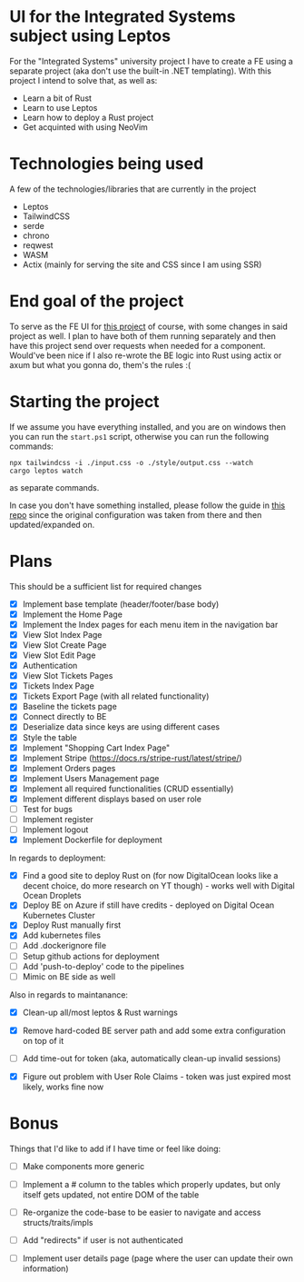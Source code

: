 # UI for the Integrated Systems subject using Leptos

For the "Integrated Systems" university project I have to create a FE using a separate project (aka don't use the built-in .NET templating).
With this project I intend to solve that, as well as:
 - Learn a bit of Rust
 - Learn to use Leptos
 - Learn how to deploy a Rust project
 - Get acquinted with using NeoVim

# Technologies being used
A few of the technologies/libraries that are currently in the project
 - Leptos
 - TailwindCSS
 - serde
 - chrono
 - reqwest
 - WASM
 - Actix (mainly for serving the site and CSS since I am using SSR)

# End goal of the project
To serve as the FE UI for [this project] of course, with some changes in said project as well. I plan to have both of them running separately and then have this project send over requests when needed for a component. Would've been nice if I also re-wrote the BE logic into Rust using actix or axum but what you gonna do, them's the rules :(

# Starting the project
If we assume you have everything installed, and you are on windows then you can run the ```start.ps1``` script, otherwise you can run the following commands:
```shell
npx tailwindcss -i ./input.css -o ./style/output.css --watch
cargo leptos watch
```
as separate commands.

In case you don't have something installed, please follow the guide in [this repo] since the original configuration was taken from there and then updated/expanded on.

# Plans

This should be a sufficient list for required changes

 - [X] Implement base template (header/footer/base body)
 - [X] Implement the Home Page
 - [X] Implement the Index pages for each menu item in the navigation bar
 - [X] View Slot Index Page
 - [X] View Slot Create Page
 - [X] View Slot Edit Page
 - [X] Authentication
 - [X] View Slot Tickets Pages
 - [X] Tickets Index Page
 - [X] Tickets Export Page (with all related functionality)
 - [X] Baseline the tickets page
 - [X] Connect directly to BE
 - [X] Deserialize data since keys are using different cases
 - [X] Style the table
 - [X] Implement "Shopping Cart Index Page"
 - [X] Implement Stripe (https://docs.rs/stripe-rust/latest/stripe/)
 - [X] Implement Orders pages
 - [X] Implement Users Management page
 - [X] Implement all required functionalities (CRUD essentially)
 - [X] Implement different displays based on user role
 - [ ] Test for bugs
 - [ ] Implement register
 - [ ] Implement logout
 - [X] Implement Dockerfile for deployment

In regards to deployment:

 - [X] Find a good site to deploy Rust on (for now DigitalOcean looks like a decent choice, do more research on YT though) - works well with Digital Ocean Droplets
 - [X] Deploy BE on Azure if still have credits - deployed on Digital Ocean Kubernetes Cluster
 - [X] Deploy Rust manually first
 - [X] Add kubernetes files
 - [ ] Add .dockerignore file
 - [ ] Setup github actions for deployment
 - [ ] Add 'push-to-deploy' code to the pipelines
 - [ ] Mimic on BE side as well

Also in regards to maintanance:

 - [X] Clean-up all/most leptos & Rust warnings
 - [X] Remove hard-coded BE server path and add some extra configuration on top of it
 - [ ] Add time-out for token (aka, automatically clean-up invalid sessions)
 - [X] Figure out problem with User Role Claims - token was just expired most likely, works fine now


# Bonus

Things that I'd like to add if I have time or feel like doing:
 - [ ] Make components more generic
 - [ ] Implement a # column to the tables which properly updates, but only itself gets updated, not entire DOM of the table
 - [ ] Re-organize the code-base to be easier to navigate and access structs/traits/impls
 - [ ] Add "redirects" if user is not authenticated
 - [ ] Implement user details page (page where the user can update their own information)


 [this repo]: https://github.com/ThePrimeagen/orgwasm
 [this project]: https://github.com/PegasusMKD/Integrated-Systems-Homework
